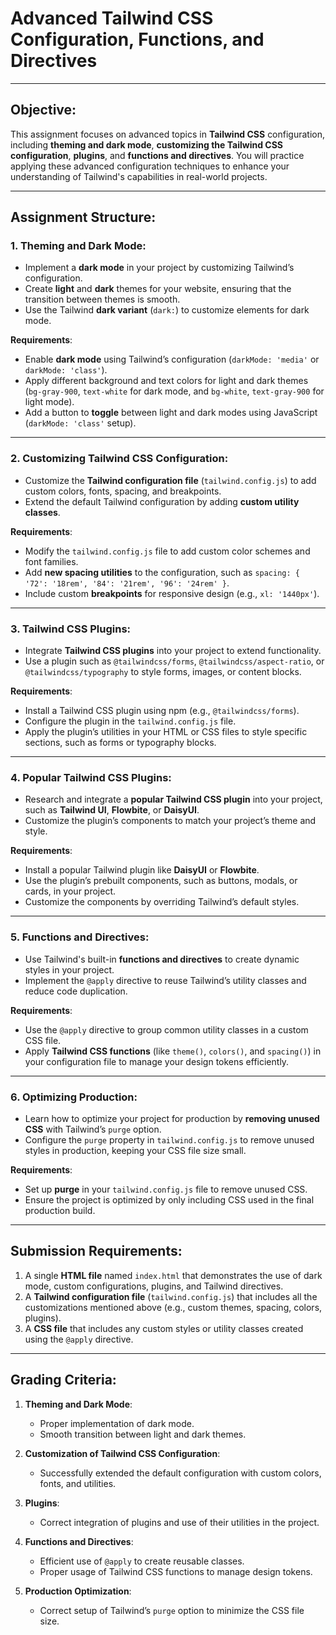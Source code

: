 # Advanced Tailwind CSS Configuration, Functions, and Directives

---

## **Objective:**

This assignment focuses on advanced topics in **Tailwind CSS** configuration, including **theming and dark mode**, **customizing the Tailwind CSS configuration**, **plugins**, and **functions and directives**. You will practice applying these advanced configuration techniques to enhance your understanding of Tailwind's capabilities in real-world projects.

---

## **Assignment Structure:**

### **1. Theming and Dark Mode:**
   - Implement a **dark mode** in your project by customizing Tailwind’s configuration.
   - Create **light** and **dark** themes for your website, ensuring that the transition between themes is smooth.
   - Use the Tailwind **dark variant** (`dark:`) to customize elements for dark mode.
   
   **Requirements**:
   - Enable **dark mode** using Tailwind’s configuration (`darkMode: 'media'` or `darkMode: 'class'`).
   - Apply different background and text colors for light and dark themes (`bg-gray-900`, `text-white` for dark mode, and `bg-white`, `text-gray-900` for light mode).
   - Add a button to **toggle** between light and dark modes using JavaScript (`darkMode: 'class'` setup).

---

### **2. Customizing Tailwind CSS Configuration:**
   - Customize the **Tailwind configuration file** (`tailwind.config.js`) to add custom colors, fonts, spacing, and breakpoints.
   - Extend the default Tailwind configuration by adding **custom utility classes**.
   
   **Requirements**:
   - Modify the `tailwind.config.js` file to add custom color schemes and font families.
   - Add **new spacing utilities** to the configuration, such as `spacing: { '72': '18rem', '84': '21rem', '96': '24rem' }`.
   - Include custom **breakpoints** for responsive design (e.g., `xl: '1440px'`).

---

### **3. Tailwind CSS Plugins:**
   - Integrate **Tailwind CSS plugins** into your project to extend functionality.
   - Use a plugin such as `@tailwindcss/forms`, `@tailwindcss/aspect-ratio`, or `@tailwindcss/typography` to style forms, images, or content blocks.
   
   **Requirements**:
   - Install a Tailwind CSS plugin using npm (e.g., `@tailwindcss/forms`).
   - Configure the plugin in the `tailwind.config.js` file.
   - Apply the plugin’s utilities in your HTML or CSS files to style specific sections, such as forms or typography blocks.

---

### **4. Popular Tailwind CSS Plugins:**
   - Research and integrate a **popular Tailwind CSS plugin** into your project, such as **Tailwind UI**, **Flowbite**, or **DaisyUI**.
   - Customize the plugin’s components to match your project’s theme and style.
   
   **Requirements**:
   - Install a popular Tailwind plugin like **DaisyUI** or **Flowbite**.
   - Use the plugin’s prebuilt components, such as buttons, modals, or cards, in your project.
   - Customize the components by overriding Tailwind’s default styles.

---

### **5. Functions and Directives:**
   - Use Tailwind's built-in **functions and directives** to create dynamic styles in your project.
   - Implement the `@apply` directive to reuse Tailwind’s utility classes and reduce code duplication.
   
   **Requirements**:
   - Use the `@apply` directive to group common utility classes in a custom CSS file.
   - Apply **Tailwind CSS functions** (like `theme()`, `colors()`, and `spacing()`) in your configuration file to manage your design tokens efficiently.

---

### **6. Optimizing Production:**
   - Learn how to optimize your project for production by **removing unused CSS** with Tailwind’s `purge` option.
   - Configure the `purge` property in `tailwind.config.js` to remove unused styles in production, keeping your CSS file size small.
   
   **Requirements**:
   - Set up **purge** in your `tailwind.config.js` file to remove unused CSS.
   - Ensure the project is optimized by only including CSS used in the final production build.

---

## **Submission Requirements:**

1. A single **HTML file** named `index.html` that demonstrates the use of dark mode, custom configurations, plugins, and Tailwind directives.
2. A **Tailwind configuration file** (`tailwind.config.js`) that includes all the customizations mentioned above (e.g., custom themes, spacing, colors, plugins).
3. A **CSS file** that includes any custom styles or utility classes created using the `@apply` directive.

---

## **Grading Criteria:**

1. **Theming and Dark Mode**:
   - Proper implementation of dark mode.
   - Smooth transition between light and dark themes.

2. **Customization of Tailwind CSS Configuration**:
   - Successfully extended the default configuration with custom colors, fonts, and utilities.

3. **Plugins**:
   - Correct integration of plugins and use of their utilities in the project.

4. **Functions and Directives**:
   - Efficient use of `@apply` to create reusable classes.
   - Proper usage of Tailwind CSS functions to manage design tokens.

5. **Production Optimization**:
   - Correct setup of Tailwind’s `purge` option to minimize the CSS file size.

